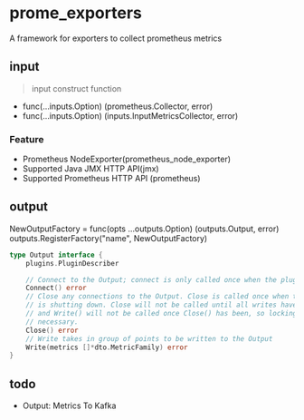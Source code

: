 # prome_exporters
A framework for exporters to collect prometheus metrics

## input

> input construct function

* func(...inputs.Option) (prometheus.Collector, error)
* func(...inputs.Option) (inputs.InputMetricsCollector, error)

### Feature

* Prometheus NodeExporter(prometheus_node_exporter)
* Supported Java JMX HTTP API(jmx)
* Supported Prometheus HTTP API (prometheus)

## output

NewOutputFactory = func(opts ...outputs.Option) (outputs.Output, error)
outputs.RegisterFactory("name", NewOutputFactory)

```go
type Output interface {
    plugins.PluginDescriber

	// Connect to the Output; connect is only called once when the plugin starts
	Connect() error
	// Close any connections to the Output. Close is called once when the output
	// is shutting down. Close will not be called until all writes have finished,
	// and Write() will not be called once Close() has been, so locking is not
	// necessary.
	Close() error
	// Write takes in group of points to be written to the Output
	Write(metrics []*dto.MetricFamily) error
}
```

## todo

* Output: Metrics To Kafka